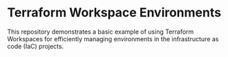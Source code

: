 # Terraform Workspace Environments

This repository demonstrates a basic example of using Terraform Workspaces for efficiently managing environments in the
infrastructure as code (IaC) projects.

